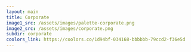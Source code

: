 ```yaml
---
layout: main
title: Corporate
image1_src: /assets/images/palette-corporate.png
image2_src: /assets/images/corporate.png
subdir: corporate
coolors_link: https://coolors.co/1d94bf-034168-bbbbbb-79ccd2-f36e5d
---
```

